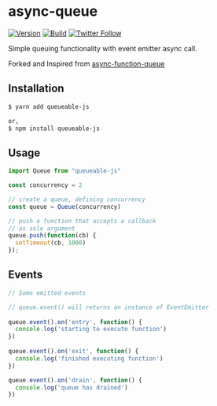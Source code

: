 # async-queue

[![Version](https://img.shields.io/npm/v/queueable-js?logo=npm)](https://www.npmjs.com/package/queueable-js)
[![Build](https://img.shields.io/travis/puncoz-official/queueable-js?logo=travis)](https://travis-ci.org/puncoz-official/queueable-js)
[![Twitter Follow](https://img.shields.io/twitter/follow/PuncozNepal?label=Follow&style=social)](https://twitter.com/PuncozNepal)

Simple queuing functionality with event emitter async call.

Forked and Inspired from [async-function-queue](https://github.com/pgte/async-function-queue)

## Installation

```sh
$ yarn add queueable-js

or,
$ npm install queueable-js
```

## Usage

```js
import Queue from "queueable-js"

const concurrency = 2

// create a queue, defining concurrency
const queue = Queue(concurrency)

// push a function that accepts a callback
// as sole argument
queue.push(function(cb) {
  setTimeout(cb, 1000)
});
```

## Events
```js
// Some emitted events

// queue.event() will returns an instance of EventEmitter
 
queue.event().on('entry', function() {
  console.log('starting to execute function')
})
 
queue.event().on('exit', function() {
  console.log('finished executing function')
})

queue.event().on('drain', function() {
  console.log('queue has drained')
})
```
